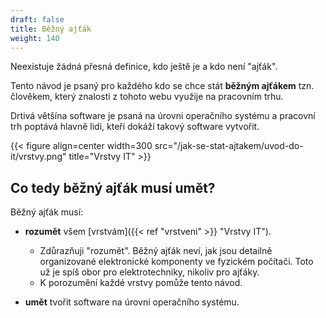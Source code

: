 ```yaml
---
draft: false
title: Běžný ajťák
weight: 140
---
```


Neexistuje žádná přesná definice, kdo ještě je a kdo není "ajťák".

Tento návod je psaný pro každého kdo se chce stát **běžným ajťákem** tzn. člověkem, který znalosti z tohoto webu využije na pracovním trhu.

Drtivá většína software je psaná na úrovni operačního systému a pracovní trh poptává hlavně lidi, kteří dokáží takový software vytvořit.

{{< figure align=center width=300 src="/jak-se-stat-ajtakem/uvod-do-it/vrstvy.png" title="Vrstvy IT" >}}

## Co tedy běžný ajťák musí umět?

Běžný ajťák musí:

- **rozumět** všem [vrstvám]({{< ref "vrstveni" >}} "Vrstvy IT").
  - Zdůrazňuji "rozumět". Běžný ajťák neví, jak jsou detailně organizované elektronické komponenty ve fyzickém počítači. Toto už je spíš obor pro elektrotechniky, nikoliv pro ajťáky.
  - K porozumění každé vrstvy pomůže tento návod.

- **umět** tvořit software na úrovni operačního systému.
